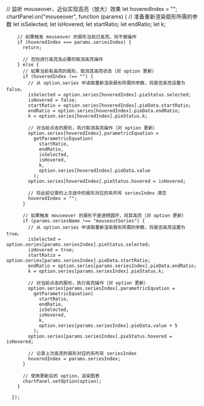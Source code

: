 
<!-- 监听 -->
// 监听 mouseover，近似实现高亮（放大）效果
      let hoveredIndex = "";
      chartPanel.on("mouseover", function (params) {
        // 准备重新渲染扇形所需的参数
        let isSelected;
        let isHovered;
        let startRatio;
        let endRatio;
        let k;

        // 如果触发 mouseover 的扇形当前已高亮，则不做操作
        if (hoveredIndex === params.seriesIndex) {
          return;

          // 否则进行高亮及必要的取消高亮操作
        } else {
          // 如果当前有高亮的扇形，取消其高亮状态（对 option 更新）
          if (hoveredIndex !== "") {
            // 从 option.series 中读取重新渲染扇形所需的参数，将是否高亮设置为 false。
            isSelected = option.series[hoveredIndex].pieStatus.selected;
            isHovered = false;
            startRatio = option.series[hoveredIndex].pieData.startRatio;
            endRatio = option.series[hoveredIndex].pieData.endRatio;
            k = option.series[hoveredIndex].pieStatus.k;

            // 对当前点击的扇形，执行取消高亮操作（对 option 更新）
            option.series[hoveredIndex].parametricEquation =
              getParametricEquation(
                startRatio,
                endRatio,
                isSelected,
                isHovered,
                k,
                option.series[hoveredIndex].pieData.value
              );
            option.series[hoveredIndex].pieStatus.hovered = isHovered;

            // 将此前记录的上次选中的扇形对应的系列号 seriesIndex 清空
            hoveredIndex = "";
          }

          // 如果触发 mouseover 的扇形不是透明圆环，将其高亮（对 option 更新）
          if (params.seriesName !== "mouseoutSeries") {
            // 从 option.series 中读取重新渲染扇形所需的参数，将是否高亮设置为 true。
            isSelected = option.series[params.seriesIndex].pieStatus.selected;
            isHovered = true;
            startRatio = option.series[params.seriesIndex].pieData.startRatio;
            endRatio = option.series[params.seriesIndex].pieData.endRatio;
            k = option.series[params.seriesIndex].pieStatus.k;

            // 对当前点击的扇形，执行高亮操作（对 option 更新）
            option.series[params.seriesIndex].parametricEquation =
              getParametricEquation(
                startRatio,
                endRatio,
                isSelected,
                isHovered,
                k,
                option.series[params.seriesIndex].pieData.value + 5
              );
            option.series[params.seriesIndex].pieStatus.hovered = isHovered;

            // 记录上次高亮的扇形对应的系列号 seriesIndex
            hoveredIndex = params.seriesIndex;
          }

          // 使用更新后的 option，渲染图表
          chartPanel.setOption(option);
        }
        
      });
